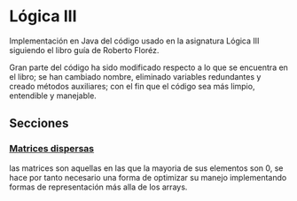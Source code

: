 # Lógica III

Implementación en Java del código usado en la asignatura Lógica III siguiendo el libro guía de Roberto Floréz.

Gran parte del código ha sido modificado respecto a lo que se encuentra en el libro; se han cambiado nombre, eliminado variables redundantes y creado métodos auxiliares; con el fin que el código sea más limpio, entendible y manejable.

## Secciones

### [Matrices dispersas](./src/matrices/READMEMatrices.md)
las matrices son aquellas en las que la mayoria de sus elementos son 0, se hace por tanto necesario una forma de optimizar su manejo implementando formas de representación más alla de los arrays.
